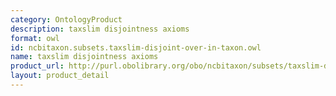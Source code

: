 ```yaml
---
category: OntologyProduct
description: taxslim disjointness axioms
format: owl
id: ncbitaxon.subsets.taxslim-disjoint-over-in-taxon.owl
name: taxslim disjointness axioms
product_url: http://purl.obolibrary.org/obo/ncbitaxon/subsets/taxslim-disjoint-over-in-taxon.owl
layout: product_detail
---
```

